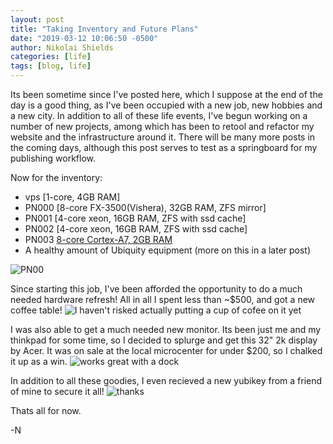 ```yaml
---
layout: post
title: "Taking Inventory and Future Plans"
date: "2019-03-12 10:06:50 -0500"
author: Nikolai Shields
categories: [life]
tags: [blog, life]
---
```


Its been sometime since I've posted here, which I suppose at the end of the day
is a good thing, as I've been occupied with a new job, new hobbies and a new city.
In addition to all of these life events, I've begun working on a number of new
projects, among which has been to retool and refactor my website and the infrastructure
around it. There will be many more posts in the coming days, although this post serves to 
test as a springboard for my publishing workflow.

Now for the inventory:
* vps [1-core, 4GB RAM]
* PN000 [8-core FX-3500(Vishera), 32GB RAM, ZFS mirror]
* PN001 [4-core xeon, 16GB RAM, ZFS with ssd cache]
* PN002 [4-core xeon, 16GB RAM, ZFS with ssd cache]
* PN003 [8-core Cortex-A7, 2GB RAM](https://www.hardkernel.com/shop/odroid-hc2-home-cloud-two/)
* A healthy amount of Ubiquity equipment (more on this in a later post)

![PN00](http://localhost:4000/images/post-pictures/taking_inventory_2.jpg)

Since starting this job, I've been afforded the opportunity to do a much needed
hardware refresh! All in all I spent less than ~$500, and got a new coffee table!
![I haven't risked actually putting a cup of cofee on it yet](http://localhost:4000/images/post-pictures/taking_inventory_4.jpg)

I was also able to get a much needed new monitor.
Its been just me and my thinkpad for some time, so I decided to splurge and get this 
32" 2k display by Acer. It was on sale at the local microcenter for under $200, so I chalked it up as a win.
![works great with a dock](http://localhost:4000/images/post-pictures/taking_inventory_1.jpg)

In addition to all these goodies, I even recieved a new yubikey from a friend of mine to secure it all!
![thanks](http://localhost:4000/images/post-pictures/taking_inventory_3.jpg)

Thats all for now.

-N

